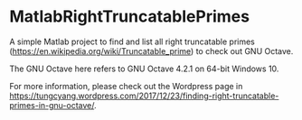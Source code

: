 # MatlabRightTruncatablePrimes

A simple Matlab project to find and list all right truncatable primes (https://en.wikipedia.org/wiki/Truncatable_prime) to check out GNU Octave.

The GNU Octave here refers to GNU Octave 4.2.1 on 64-bit Windows 10.

For more information, please check out the Wordpress page in https://tungcyang.wordpress.com/2017/12/23/finding-right-truncatable-primes-in-gnu-octave/.
